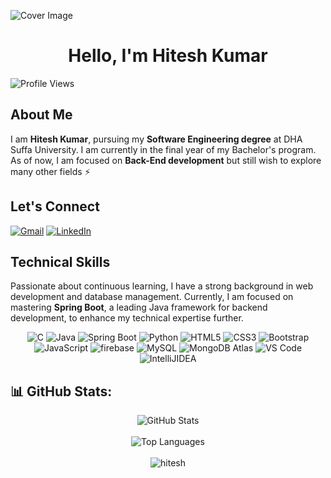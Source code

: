 ![Cover Image](https://user-images.githubusercontent.com/52650290/164152607-6da6cff8-0c95-468d-ab39-80c775b23c2a.png)



<h1 align="center"> Hello, I'm Hitesh Kumar </h1>
<!-- <img width="250" align="right" src="https://user-images.githubusercontent.com/55389276/140866485-8fb1c876-9a8f-4d6a-98dc-08c4981eaf70.gif"> -->

![Profile Views](https://visitcount.itsvg.in/api?id=hitesh-munwani&label=Profile%20Views&color=1&icon=0&pretty=false)

## About Me

I am **Hitesh Kumar**, pursuing my **Software Engineering degree** at DHA Suffa University. I am currently in the final year of my Bachelor's program. As of now, I am focused on **Back-End development** but still wish to explore many other fields ⚡

## Let's Connect

[![Gmail](https://img.shields.io/badge/Gmail-Red.svg?style=for-the-badge&logo=gmail&logoColor=white)](mailto:your-email@gmail.com)
[![LinkedIn](https://img.shields.io/badge/LinkedIn-0A66C2.svg?style=for-the-badge&logo=linkedin&logoColor=white)](https://www.linkedin.com/in/hitesh-munwani)

<!-- [![HackerRank](https://img.shields.io/badge/HackerRank-2EC866.svg?style=for-the-badge&logo=hackerrank&logoColor=white)](https://www.hackerrank.com/munwanihitesh)
[![LeetCode](https://img.shields.io/badge/LeetCode-FFA116.svg?style=for-the-badge&logo=leetcode&logoColor=white)](https://leetcode.com/u/munwanihitesh/) -->

## Technical Skills

Passionate about continuous learning, I have a strong background in web development and database management. Currently, I am focused on mastering **Spring Boot**, a leading Java framework for backend development, to enhance my technical expertise further.

<p align="center"> 
<img alt="C" src="https://img.shields.io/badge/c-%2300599C.svg?&style=for-the-badge&logo=c&logoColor=white" />
<img alt="Java" src="https://img.shields.io/badge/java-%23ED8B00.svg?&style=for-the-badge&logo=java&logoColor=white" />
<img alt="Spring Boot" src="https://img.shields.io/badge/spring_boot-%236DB33F.svg?&style=for-the-badge&logo=spring&logoColor=white" />
<img alt="Python" src="https://img.shields.io/badge/Python-3776AB?style=for-the-badge&logo=python&logoColor=white" />
<img alt="HTML5" src="https://img.shields.io/badge/html5-%23E34F26.svg?&style=for-the-badge&logo=html5&logoColor=white" />
<img alt="CSS3" src="https://img.shields.io/badge/css3-%231572B6.svg?&style=for-the-badge&logo=css3&logoColor=white" />
<img alt="Bootstrap" src="https://img.shields.io/badge/bootstrap-%23563D7C.svg?style=for-the-badge&logo=bootstrap&logoColor=white" />
<img alt="JavaScript" src="https://img.shields.io/badge/javascript-%23323330.svg?&style=for-the-badge&logo=javascript&logoColor=%23F7DF1E" />
<img alt="firebase" src="https://img.shields.io/badge/firebase-ffca28?style=for-the-badge&logo=firebase&logoColor=black" />
<img alt="MySQL" src="https://img.shields.io/badge/MySQL-4479A1.svg?style=for-the-badge&logo=mysql&logoColor=white" />
<img alt="MongoDB Atlas" src="https://img.shields.io/badge/MongoDB%20Atlas-47A248.svg?style=for-the-badge&logo=mongodb&logoColor=white" />
<img alt="VS Code" src="https://img.shields.io/badge/Visual_Studio_Code-0078D4?style=for-the-badge&logo=visual%20studio%20code&logoColor=white" />
<img alt="IntelliJIDEA" src="https://img.shields.io/badge/IntelliJIDEA-000000.svg?style=for-the-badge&logo=intellij-idea&logoColor=white" />
</p>

## 📊 GitHub Stats:

<div align="center">
  <img src="https://github-readme-stats.vercel.app/api?username=hitesh-munwani&theme=radical&hide_border=false&include_all_commits=false&count_private=false" alt="GitHub Stats" />
</div>
<br/>
<div align="center">
  <img src="https://github-readme-stats.vercel.app/api/top-langs/?username=hitesh-munwani&show_icons=true&locale=en&layout=compact&title_color=7A7ADB&icon_color=2234AE&text_color=D3D3D3&bg_color=0,000000,130F40" alt="Top Languages" />
</div>
<br/>
<div align="center">
  <img src="https://github-readme-streak-stats.herokuapp.com/?user=hitesh-munwani&theme=dark" alt="hitesh" />
</div>
<br/>


